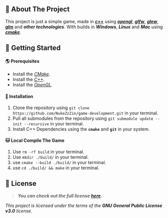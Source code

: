 ## 🌌 About The Project

This project is just a simple game, made in [**_c++_**](https://isocpp.org/) using [**_opengl_**](https://www.opengl.org/), [**_glfw_**](https://github.com/glfw/glfw), [**_glew_**](https://github.com/nigels-com/glew),[ **_glm_**](https://github.com/g-truc/glm) and **_other technologies_**. With builds in **_Windows_**, **_Linux_** and **_Mac_** using [**_cmake_**](https://cmake.org/).

## 🚀 Getting Started

#### 🌎 Prerequisites
- Install the [_CMake_](https://cmake.org/).
- Install the [_C++_](https://isocpp.org/).
- Install the [_OpenGL_](https://www.opengl.org/).

#### 🚚 Installation
1. Clone the repository using ```git clone https://github.com/NukeZzZin/game-development.git``` in your terminal.
2. Pull all submodules from the repository using ```git submodule update --init --recursive``` in your terminal.
3. Install C++ Dependencies using the **`cmake`** and **`git`** in your system.

#### 🐱‍ Local Compile The Game
1. Use ```rm -rf build``` in your terminal.
2. Use ```mkdir ./build/``` in your terminal.
3. use ```cmake --build ./build/``` in your terminal.
4. use ```cd ./build/ && make``` in your terminal.

## 📝 License

> ***You can check out the full license [**_here_**](https://github.com/NukeZzZin/game-development/blob/master/LICENSE).***

*This project is licensed under the terms of the **GNU General Public License v3.0** license.*
